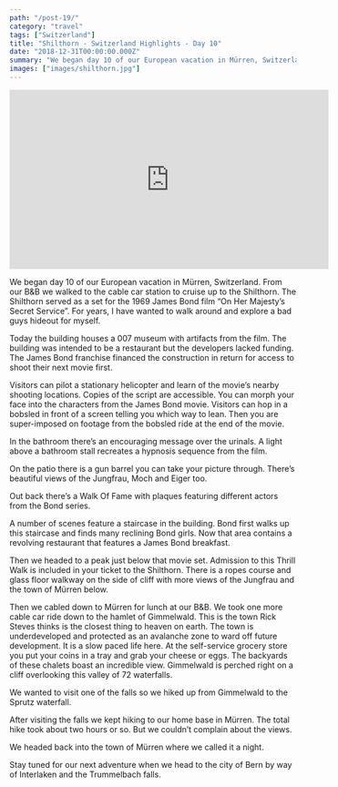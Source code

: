 ```yaml
---
path: "/post-19/"
category: "travel"
tags: ["Switzerland"]
title: "Shilthorn - Switzerland Highlights - Day 10"
date: "2018-12-31T00:00:00.000Z"
summary: "We began day 10 of our European vacation in Mürren, Switzerland.  From our B&B we walked to...."
images: ["images/shilthorn.jpg"]
---
```


<iframe allow="accelerometer; autoplay; encrypted-media; gyroscope; picture-in-picture" allowfullscreen="" frameborder="0" height="315" src="https://www.youtube.com/embed/Z7UGAzVPVHU" width="560"></iframe>

We began day 10 of our European vacation in Mürren, Switzerland.  From our B&B we walked to the cable car station to cruise up to the Shilthorn.  The Shilthorn served as a set for the 1969 James Bond film “On Her Majesty’s Secret Service”.  For years, I have wanted to walk around and explore a bad guys hideout for myself.



Today the building houses a 007 museum with artifacts from the film.   The building was intended to be a restaurant but the developers lacked funding.  The James Bond franchise financed the construction in return for access to shoot their next movie first.  



Visitors can pilot a stationary helicopter and learn of the movie’s nearby shooting locations.  Copies of the script are accessible.  You can morph your face into the characters from the James Bond movie.  Visitors can hop in a bobsled in front of a screen telling you which way to lean.  Then you are super-imposed on footage from the bobsled ride at the end of the movie.



In the bathroom there’s an encouraging message over the urinals.  A light above a bathroom stall recreates a hypnosis sequence from the film.



On the patio there is a gun barrel you can take your picture through.  There’s beautiful views of the Jungfrau, Moch and Eiger too.



Out back there’s a Walk Of Fame with plaques featuring different actors from the Bond series.



A number of scenes feature a staircase in the building.  Bond first walks up this staircase and finds many reclining Bond girls.  Now that area contains a revolving restaurant that features a James Bond breakfast.



Then we headed to a peak just below that movie set.  Admission to this Thrill Walk is included in your ticket to the Shilthorn.  There is a ropes course and glass floor walkway on the side of cliff with more views of the Jungfrau and the town of Mürren below.



Then we cabled down to Mürren for lunch at our B&B.  We took one more cable car ride down to the hamlet of Gimmelwald.  This is the town Rick Steves thinks is the closest thing to heaven on earth.  The town is underdeveloped and protected as an avalanche zone to ward off future development.  It is a slow paced life here.  At the self-service grocery store you put your coins in a tray and grab your cheese or eggs.  The backyards of these chalets boast an incredible view.  Gimmelwald is perched right on a cliff overlooking this valley of 72 waterfalls.



We wanted to visit one of the falls so we hiked up from Gimmelwald to the Sprutz waterfall.



After visiting the falls we kept hiking to our home base in Mürren.  The total hike took about two hours or so.  But we couldn’t complain about the views.



We headed back into the town of Mürren where we called it a night.



Stay tuned for our next adventure when we head to the city of Bern by way of Interlaken and the Trummelbach falls.